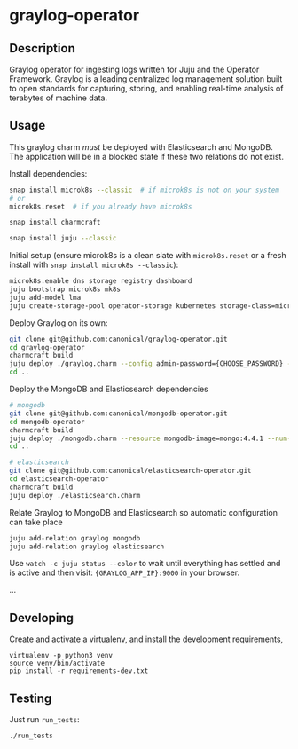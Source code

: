 # graylog-operator

## Description

Graylog operator for ingesting logs written for Juju and the Operator Framework. Graylog is a leading centralized log management solution built to open standards for capturing, storing, and enabling real-time analysis of terabytes of machine data.

## Usage

This graylog charm _must_ be deployed with Elasticsearch and MongoDB. The application will be in a blocked state if these two relations do not exist.

Install dependencies:
```bash
snap install microk8s --classic  # if microk8s is not on your system
# or
microk8s.reset  # if you already have microk8s

snap install charmcraft

snap install juju --classic
```

Initial setup (ensure microk8s is a clean slate with `microk8s.reset` or a fresh install with `snap install microk8s --classic`):
```bash
microk8s.enable dns storage registry dashboard
juju bootstrap microk8s mk8s
juju add-model lma
juju create-storage-pool operator-storage kubernetes storage-class=microk8s-hostpath
```

Deploy Graylog on its own:
```bash
git clone git@github.com:canonical/graylog-operator.git
cd graylog-operator
charmcraft build
juju deploy ./graylog.charm --config admin-password={CHOOSE_PASSWORD} --resource graylog-image=graylog/graylog:3.3.8-1
cd ..
```

Deploy the MongoDB and Elasticsearch dependencies
```bash
# mongodb
git clone git@github.com:canonical/mongodb-operator.git
cd mongodb-operator
charmcraft build
juju deploy ./mongodb.charm --resource mongodb-image=mongo:4.4.1 --num-units=3
cd ..

# elasticsearch
git clone git@github.com:canonical/elasticsearch-operator.git
cd elasticsearch-operator
charmcraft build
juju deploy ./elasticsearch.charm
```

Relate Graylog to MongoDB and Elasticsearch so automatic configuration can take place
```bash
juju add-relation graylog mongodb
juju add-relation graylog elasticsearch
```

Use `watch -c juju status --color` to wait until everything has settled and is active and then visit: `{GRAYLOG_APP_IP}:9000` in your browser.

...

## Developing

Create and activate a virtualenv,
and install the development requirements,

    virtualenv -p python3 venv
    source venv/bin/activate
    pip install -r requirements-dev.txt

## Testing

Just run `run_tests`:

    ./run_tests

